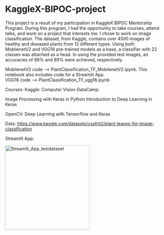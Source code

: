 # KaggleX-BIPOC-project
This project is a result of my participation in KaggleX BIPOC Mentorship Program. 
During this program, I had the opportunity to take courses, attend talks, and work on a project that interests me. I chose to work on image classification. The dataset, from Kaggle, contains over 4500 images of healthy and diseased plants from 12 different types. Using both MobilenetV2 and VGG16 pre-trained models as a base, a classifier with 22 classes was attached as a head. In using the provided test images, an accuracies of 88% and 89% were achieved, respectively.

MobilenetV2 code --> PlantClassification_TF_MobilenetV2.ipynb. This notebook also includes code for a Streamlit App.<br>
VGG16 code --> PlantClassification_TF_vgg16.ipynb

Courses:
Kaggle: Computer Vision
DataCamp:

Image Processing with Keras in Python
Introduction to Deep Learning in Keras

OpenCV: Deep Learning with Tensorflow and Keras

Data: https://www.kaggle.com/datasets/csafrit2/plant-leaves-for-image-classification

Streamlit App:


<img width="272" alt="Streamlit_App_testdataset" src="https://user-images.githubusercontent.com/55598977/225750029-21154e81-6150-44fb-887d-85e7a476f88a.PNG">

